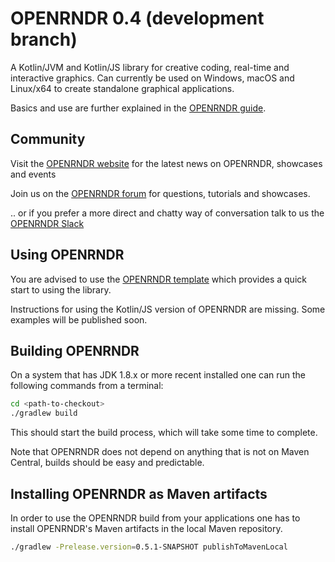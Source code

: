 # OPENRNDR 0.4 (development branch)

A Kotlin/JVM and Kotlin/JS library for creative coding, real-time and interactive graphics. Can currently be used on Windows, macOS and Linux/x64 to create standalone graphical applications.

Basics and use are further explained in the [OPENRNDR guide](https://guide.openrndr.org).

## Community

Visit the [OPENRNDR website](https://openrndr.org) for the latest news on OPENRNDR, showcases and events 

Join us on the [OPENRNDR forum](https://openrndr.discourse.group) for questions, tutorials and showcases.

.. or if you prefer a more direct and chatty way of conversation talk to us the [OPENRNDR Slack](https://communityinviter.com/apps/openrndr/openrndr)

## Using OPENRNDR

You are advised to use the [OPENRNDR template](https://github.com/openrndr/openrndr-template) which provides a quick start to using the library.

Instructions for using the Kotlin/JS version of OPENRNDR are missing. Some examples will be published soon.

## Building OPENRNDR

On a system that has JDK 1.8.x or more recent installed one can run the following commands from a terminal:

```sh
cd <path-to-checkout>
./gradlew build
```

This should start the build process, which will take some time to complete.

Note that OPENRNDR does not depend on anything that is not on Maven Central, builds should be easy and predictable.

## Installing OPENRNDR as Maven artifacts

In order to use the OPENRNDR build from your applications one has to install OPENRNDR's Maven artifacts in the local Maven repository.

```sh
./gradlew -Prelease.version=0.5.1-SNAPSHOT publishToMavenLocal
```
